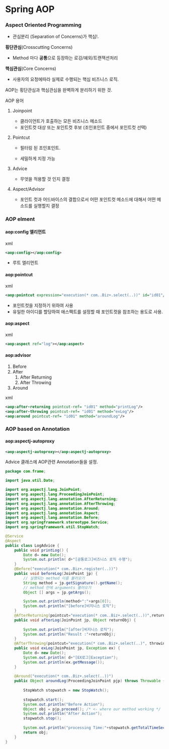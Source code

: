 # Spring AOP

### Aspect Oriented Programming 

- 관심분리 (Separation of Concerns)가 핵심!.



**횡단관심**(Crosscutting Concerns)

- Method 마다 **공통**으로 등장하는 로깅/예외/트랜잭션처리 

**핵심관심**(Core Concerns)

- 사용자의 요청에따라 실제로 수행되는 핵심 비즈니스 로직.



AOP는 횡단관심과 핵심관심을 완벽하게 분리하기 위한 것.



AOP 용어

1. Joinpoint

   - 클라이언트가 호출하는 모든 비즈니스 메소드 
   - 포인트컷 대상 또는 포인트컷 후보 (조인포인트 중에서 포인트컷 선택)

2. Pointcut

   - 필터링 된 조인포인트. 

   - 세밀하게 지정 가능

3. Advice

   - 무엇을 적용할 것 인지 결정

4. Aspect/Advisor

   - 포인트 컷과 어드바이스의 결합으로서 어떤 포인트컷 메소드에 대해서 어떤 메소드를 실행할지 결정



### AOP elment

#### aop:config 엘리먼트

xml

```xml
<aop:config></aop:config>
```

- 루트 엘리먼트 

#### aop:pointcut

xml

```xml
<aop:pointcut expression="execution(* com..Biz+.select(..))" id="id01"/>
```

- 포인트컷을 지정하기 위하여 사용
- 유일한 아이디를 할당하여 애스팩트를 설정할 때 포인트컷을 참조하는 용도로 사용.

#### aop:aspect

xml

```xml
<aop:aspect ref="log"></aop:aspect>
```



#### aop:advisor

1. Before
2. After
   1. After Returning
   2. After Throwing
3. Around

xml

```xml
<aop:after-returning pointcut-ref= "id01" method="printLog"/>
<aop:after-throwing pointcut-ref= "id01" method="exLog"/> 
<aop:around pointcut-ref= "id01" method="aroundLog"/> 
```



### AOP based on Annotation

#### aop:aspectj-autoproxy

```xml
<aop:aspectj-autoproxy></aop:aspectj-autoproxy>
```

Advice  클래스에 AOP관련 Annotation들을 설정.

```java
package com.frame;

import java.util.Date;

import org.aspectj.lang.JoinPoint;
import org.aspectj.lang.ProceedingJoinPoint;
import org.aspectj.lang.annotation.AfterReturning;
import org.aspectj.lang.annotation.AfterThrowing;
import org.aspectj.lang.annotation.Around;
import org.aspectj.lang.annotation.Aspect;
import org.aspectj.lang.annotation.Before;
import org.springframework.stereotype.Service;
import org.springframework.util.StopWatch;

@Service
@Aspect
public class LogAdvice {
	public void printLog() {
		Date d= new Date();
		System.out.println( d+"[공통로그]비즈니스 로직 수행");
	}
	@Before("execution(* com..Biz+.register(..))")
	public void beforeLog(JoinPoint jp) {
		// 실행되는 method 이름 불러오기
		String method = jp.getSignature().getName();
		// method 안에 arguments 불러오기
		Object [] args = jp.getArgs();

		System.out.println(method+":"+args[0]);		
		System.out.println("[before]비지니스 로직");
	}
	@AfterReturning(pointcut="execution(* com..Biz+.select(..))",returning="returnObj")
	public void afterLog(JoinPoint jp, Object returnObj) {
		
		System.out.println("[after]비지니스 로직");
		System.out.println("Result :"+returnObj);
	}
	@AfterThrowing(pointcut="execution(* com..Biz+.select(..)", throwing ="ex")
	public void exLog(JoinPoint jp, Exception ex) {
		Date d= new Date();
		System.out.println( d+"[EX로그]Exception");
		System.out.println(ex.getMessage());
	}
	
	@Around("execution(* com..Biz+.select(..))")
	public Object aroundLog(ProceedingJoinPoint pjp) throws Throwable {
		
		StopWatch stopwatch = new StopWatch();
		
		stopwatch.start();
		System.out.println("Before Action");
		Object obj = pjp.proceed(); /* <- where our method working */
		System.out.println("After Action");
		stopwatch.stop();
		
		System.out.println("processing Time:"+stopwatch.getTotalTimeSeconds());
		return obj;
	}
}

```



